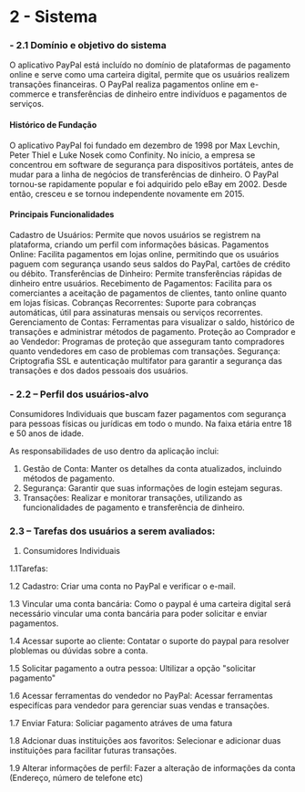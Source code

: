 # 2 - Sistema
### - 2.1 Domínio e objetivo do sistema 
O aplicativo PayPal está incluído no domínio de plataformas de pagamento online e serve como uma carteira digital, permite que os usuários realizem transações financeiras. O PayPal realiza pagamentos online em e-commerce e transferências de dinheiro entre indivíduos e pagamentos de serviços.

#### Histórico de Fundação
O aplicativo PayPal foi fundado em dezembro de 1998 por Max Levchin, Peter Thiel e Luke Nosek como Confinity. No início, a empresa se concentrou em software de segurança para dispositivos portáteis, antes de mudar para a linha de negócios de transferências de dinheiro. O PayPal tornou-se rapidamente popular e foi adquirido pelo eBay em 2002. Desde então, cresceu e se tornou independente novamente em 2015.

#### Principais Funcionalidades
Cadastro de Usuários: Permite que novos usuários se registrem na plataforma, criando um perfil com informações básicas.
Pagamentos Online: Facilita pagamentos em lojas online, permitindo que os usuários paguem com segurança usando seus saldos do PayPal, cartões de crédito ou débito.
Transferências de Dinheiro: Permite transferências rápidas de dinheiro entre usuários.
Recebimento de Pagamentos: Facilita para os comerciantes a aceitação de pagamentos de clientes, tanto online quanto em lojas físicas.
Cobranças Recorrentes: Suporte para cobranças automáticas, útil para assinaturas mensais ou serviços recorrentes.
Gerenciamento de Contas: Ferramentas para visualizar o saldo, histórico de transações e administrar métodos de pagamento.
Proteção ao Comprador e ao Vendedor: Programas de proteção que asseguram tanto compradores quanto vendedores em caso de problemas com transações.
Segurança: Criptografia SSL e autenticação multifator para garantir a segurança das transações e dos dados pessoais dos usuários.

### - 2.2 – Perfil dos usuários-alvo

Consumidores Individuais que buscam fazer pagamentos com segurança para pessoas físicas ou jurídicas em todo o mundo. Na faixa etária entre 18 e 50 anos de idade. 


As responsabilidades de uso dentro da aplicação inclui:
1. Gestão de Conta: Manter os detalhes da conta atualizados, incluindo métodos de pagamento.
2. Segurança: Garantir que suas informações de login estejam seguras.
3. Transações: Realizar e monitorar transações, utilizando as funcionalidades de pagamento e transferência de dinheiro.


### 2.3 – Tarefas dos usuários a serem avaliados:

1. Consumidores Individuais

1.1Tarefas:

1.2 Cadastro:
Criar uma conta no PayPal e verificar o e-mail.

1.3 Vincular uma conta bancária:
Como o paypal é uma carteira digital será necessário vincular uma conta bancária para poder solicitar e enviar pagamentos.

1.4 Acessar suporte ao cliente: 
Contatar o suporte do paypal para resolver ploblemas ou dúvidas sobre a conta.

1.5 Solicitar pagamento a outra pessoa: 
Ultilizar a opção "solicitar pagamento"

1.6 Acessar ferramentas do vendedor no PayPal: 
Acessar ferramentas especifícas para vendedor para gerenciar suas vendas e transações.

1.7 Enviar Fatura:
Soliciar pagamento atráves de uma fatura 

1.8 Adcionar duas instituições aos favoritos: 
Selecionar e adicionar duas instituições para facilitar futuras transações.

1.9 Alterar informações de perfil: 
Fazer a alteração de informações da conta (Endereço, número de telefone etc)



